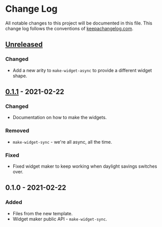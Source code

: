 # Change Log
All notable changes to this project will be documented in this file. This change log follows the conventions of [keepachangelog.com](http://keepachangelog.com/).

## [Unreleased]
### Changed
- Add a new arity to `make-widget-async` to provide a different widget shape.

## [0.1.1] - 2021-02-22
### Changed
- Documentation on how to make the widgets.

### Removed
- `make-widget-sync` - we're all async, all the time.

### Fixed
- Fixed widget maker to keep working when daylight savings switches over.

## 0.1.0 - 2021-02-22
### Added
- Files from the new template.
- Widget maker public API - `make-widget-sync`.

[Unreleased]: https://github.com/your-name/sentencing/compare/0.1.1...HEAD
[0.1.1]: https://github.com/your-name/sentencing/compare/0.1.0...0.1.1
